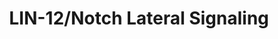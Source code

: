 ---
annotations:
- type: Pathway Ontology
  value: Notch signaling pathway
authors:
- Kyook
- MaintBot
- RaatsS
description: The LIN-12/Notch pathway plays two related roles in vulval development;
  to prevent adjacent induced vulval precursor cells (VPCs) from both becoming 1Â°
  VPCs and to induce VPCs adjacent to the 1Â°VPC to take a 2Â° cell fate.
last-edited: 2021-05-27
organisms:
- Caenorhabditis elegans
redirect_from:
- /index.php/Pathway:WP2223
- /instance/WP2223
schema-jsonld:
- '@context': https://schema.org/
  '@id': https://wikipathways.github.io/pathways/WP2223.html
  '@type': Dataset
  creator:
    '@type': Organization
    name: WikiPathways
  description: The LIN-12/Notch pathway plays two related roles in vulval development;
    to prevent adjacent induced vulval precursor cells (VPCs) from both becoming 1Â°
    VPCs and to induce VPCs adjacent to the 1Â°VPC to take a 2Â° cell fate.
  keywords:
  - apm-1
  - sli-1
  - lst-2
  - unc-101
  - LET-60
  - LET-23
  - lst-3
  - dpy-23
  - MPK-1
  - ark-1
  - LIN-12
  - lip-1
  - lst-4
  - gap-1
  - lst-1
  license: CC0
  name: LIN-12/Notch Lateral Signaling
seo: CreativeWork
title: LIN-12/Notch Lateral Signaling
wpid: WP2223
---